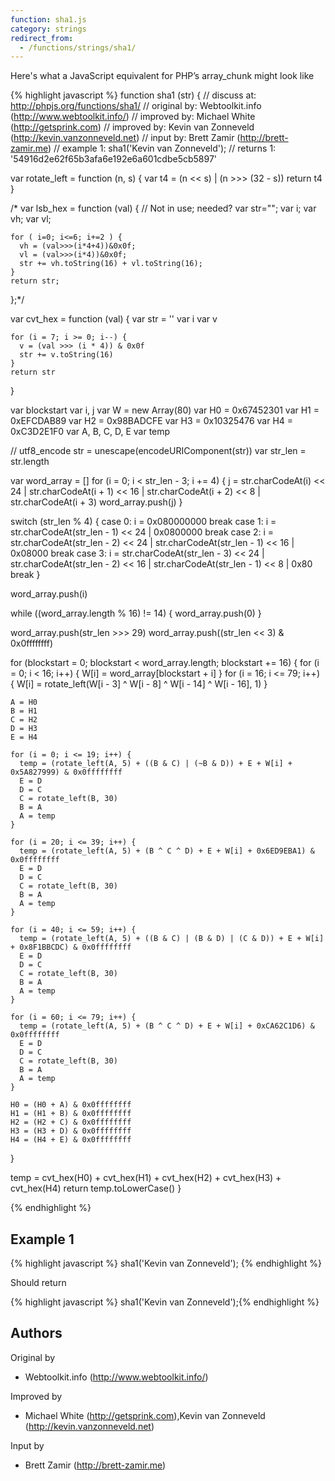 ```yaml
---
function: sha1.js
category: strings
redirect_from:
  - /functions/strings/sha1/
---
```


<!-- WARNING! This file is auto generated by `npm run web:inject`, do not edit by hand -->

Here's what a JavaScript equivalent for PHP’s array_chunk might look like

{% highlight javascript %}
function sha1 (str) {
  //  discuss at: http://phpjs.org/functions/sha1/
  // original by: Webtoolkit.info (http://www.webtoolkit.info/)
  // improved by: Michael White (http://getsprink.com)
  // improved by: Kevin van Zonneveld (http://kevin.vanzonneveld.net)
  //    input by: Brett Zamir (http://brett-zamir.me)
  //   example 1: sha1('Kevin van Zonneveld');
  //   returns 1: '54916d2e62f65b3afa6e192e6a601cdbe5cb5897'

  var rotate_left = function (n, s) {
    var t4 = (n << s) | (n >>> (32 - s))
    return t4
  }

  /* var lsb_hex = function (val) {
   // Not in use; needed?
    var str="";
    var i;
    var vh;
    var vl;

    for ( i=0; i<=6; i+=2 ) {
      vh = (val>>>(i*4+4))&0x0f;
      vl = (val>>>(i*4))&0x0f;
      str += vh.toString(16) + vl.toString(16);
    }
    return str;
  };*/

  var cvt_hex = function (val) {
    var str = ''
    var i
    var v

    for (i = 7; i >= 0; i--) {
      v = (val >>> (i * 4)) & 0x0f
      str += v.toString(16)
    }
    return str
  }

  var blockstart
  var i, j
  var W = new Array(80)
  var H0 = 0x67452301
  var H1 = 0xEFCDAB89
  var H2 = 0x98BADCFE
  var H3 = 0x10325476
  var H4 = 0xC3D2E1F0
  var A, B, C, D, E
  var temp

  // utf8_encode
  str = unescape(encodeURIComponent(str))
  var str_len = str.length

  var word_array = []
  for (i = 0; i < str_len - 3; i += 4) {
    j = str.charCodeAt(i) << 24 | str.charCodeAt(i + 1) << 16 | str.charCodeAt(i + 2) << 8 | str.charCodeAt(i + 3)
    word_array.push(j)
  }

  switch (str_len % 4) {
    case 0:
      i = 0x080000000
      break
    case 1:
      i = str.charCodeAt(str_len - 1) << 24 | 0x0800000
      break
    case 2:
      i = str.charCodeAt(str_len - 2) << 24 | str.charCodeAt(str_len - 1) << 16 | 0x08000
      break
    case 3:
      i = str.charCodeAt(str_len - 3) << 24 | str.charCodeAt(str_len - 2) << 16 | str.charCodeAt(str_len - 1) <<
      8 | 0x80
      break
  }

  word_array.push(i)

  while ((word_array.length % 16) != 14) {
    word_array.push(0)
  }

  word_array.push(str_len >>> 29)
  word_array.push((str_len << 3) & 0x0ffffffff)

  for (blockstart = 0; blockstart < word_array.length; blockstart += 16) {
    for (i = 0; i < 16; i++) {
      W[i] = word_array[blockstart + i]
    }
    for (i = 16; i <= 79; i++) {
      W[i] = rotate_left(W[i - 3] ^ W[i - 8] ^ W[i - 14] ^ W[i - 16], 1)
    }

    A = H0
    B = H1
    C = H2
    D = H3
    E = H4

    for (i = 0; i <= 19; i++) {
      temp = (rotate_left(A, 5) + ((B & C) | (~B & D)) + E + W[i] + 0x5A827999) & 0x0ffffffff
      E = D
      D = C
      C = rotate_left(B, 30)
      B = A
      A = temp
    }

    for (i = 20; i <= 39; i++) {
      temp = (rotate_left(A, 5) + (B ^ C ^ D) + E + W[i] + 0x6ED9EBA1) & 0x0ffffffff
      E = D
      D = C
      C = rotate_left(B, 30)
      B = A
      A = temp
    }

    for (i = 40; i <= 59; i++) {
      temp = (rotate_left(A, 5) + ((B & C) | (B & D) | (C & D)) + E + W[i] + 0x8F1BBCDC) & 0x0ffffffff
      E = D
      D = C
      C = rotate_left(B, 30)
      B = A
      A = temp
    }

    for (i = 60; i <= 79; i++) {
      temp = (rotate_left(A, 5) + (B ^ C ^ D) + E + W[i] + 0xCA62C1D6) & 0x0ffffffff
      E = D
      D = C
      C = rotate_left(B, 30)
      B = A
      A = temp
    }

    H0 = (H0 + A) & 0x0ffffffff
    H1 = (H1 + B) & 0x0ffffffff
    H2 = (H2 + C) & 0x0ffffffff
    H3 = (H3 + D) & 0x0ffffffff
    H4 = (H4 + E) & 0x0ffffffff
  }

  temp = cvt_hex(H0) + cvt_hex(H1) + cvt_hex(H2) + cvt_hex(H3) + cvt_hex(H4)
  return temp.toLowerCase()
}

{% endhighlight %}

## Example 1

{% highlight javascript %}
sha1('Kevin van Zonneveld');
{% endhighlight %}

Should return

{% highlight javascript %}
sha1('Kevin van Zonneveld');{% endhighlight %}


## Authors


Original by

- Webtoolkit.info (http://www.webtoolkit.info/)


Improved by

- Michael White (http://getsprink.com),Kevin van Zonneveld (http://kevin.vanzonneveld.net)


Input by

- Brett Zamir (http://brett-zamir.me)

